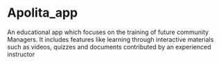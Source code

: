 # Apolita_app
An educational app which focuses on the training of future community Managers. It includes features like learning through interactive materials such as videos, quizzes and documents contributed by an experienced instructor
